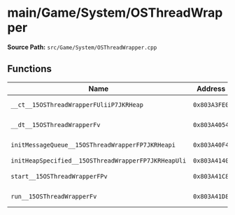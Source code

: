 # main/Game/System/OSThreadWrapper

**Source Path:** `src/Game/System/OSThreadWrapper.cpp`

## Functions

| Name | Address | Match % |
|------|---------|---------|
| `__ct__15OSThreadWrapperFUliiP7JKRHeap` | `0x803A3FE0` | :white_check_mark: (100.0%) |
| `__dt__15OSThreadWrapperFv` | `0x803A4054` | :white_check_mark: (100.0%) |
| `initMessageQueue__15OSThreadWrapperFP7JKRHeapi` | `0x803A40F4` | :white_check_mark: (100.0%) |
| `initHeapSpecified__15OSThreadWrapperFP7JKRHeapUli` | `0x803A4140` | :x: (0.0%) |
| `start__15OSThreadWrapperFPv` | `0x803A41C8` | :white_check_mark: (100.0%) |
| `run__15OSThreadWrapperFv` | `0x803A41D8` | :white_check_mark: (100.0%) |